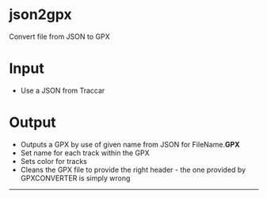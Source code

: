 # json2gpx
Convert file from JSON to GPX

# Input
* Use a JSON from Traccar
# Output
* Outputs a GPX by use of given name from JSON for FileName.**GPX**
* Set name for each track within the GPX
* Sets color for tracks
* Cleans the GPX file to provide the right header - the one provided by GPXCONVERTER is simply wrong
---
